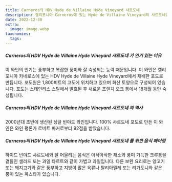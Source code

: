 ```yaml
---
title: Carneros의 HDV Hyde de Villaine Hyde Vineyard 샤르도네
description: 캘리포니아 Carneros에 있는 Hyde de Villaine Vineyard의 샤르도네입니다. 이 와인은 아름다운 황금색과 선명하고 깨끗한 맛을 가지고 있습니다.
date: 2022-12-30
extra:
  image: image.webp
taxonomies:
  tags:
---
```


##### Carneros의 HDV Hyde de Villaine Hyde Vineyard 샤르도네 가 인기 있는 이유

이 와인의 인기는 풍부하고 복잡한 풍미와 잘 숙성되는 능력 때문입니다. 이 와인은 캘리포니아 카네로스에 있는 HDV Hyde de Villaine Hyde Vineyard에서 재배한 포도로 만듭니다. 포도원은 1,800피트의 고도에 위치하고 있으며 화산 토양으로 구성되어 있습니다. 포도는 스테인리스 스틸에서 발효된 후 새로운 프렌치 오크 통에서 18개월 동안 숙성됩니다.

##### Carneros의 HDV Hyde de Villaine Hyde Vineyard 샤르도네 의 역사

2000년대 초반에 생산된 싱글 빈야드 와인입니다. 100% 샤르도네 포도로 만든 이 와인은 와인 평론가 로버트 파커로부터 92점을 받았습니다.

##### Carneros의 HDV Hyde de Villaine Hyde Vineyard 샤르도네 를 위한 음식 페어링

하이드 빈야드 샤르도네와 잘 어울리는 음식은 아삭아삭한 채소와 풍미 가득한 크루통을 곁들인 샐러드 또는 과일 타르트와 같이 가볍고 과일입니다. 다른 보완 요리로는 양고기 또는 돼지고기와 같은 풍부하고 지방이 많은 육류나 탈리아텔레 또는 리가토니와 같은 풍미 있는 파스타가 있습니다.
